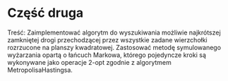 # Część druga
Treść:  Zaimplementować algorytm do wyszukiwania możliwie najkrótszej zamkniętej drogi przechodzącej przez wszystkie zadane wierzchołki rozrzucone na planszy kwadratowej. Zastosować metodę symulowanego
wyżarzania opartą o łańcuch Markowa, którego pojedyncze kroki są
wykonywane jako operacje 2-opt zgodnie z algorytmem MetropolisaHastingsa.
